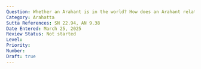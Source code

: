 ```yaml
---
Question: Whether an Arahant is in the world? How does an Arahant relate to the world?
Category: Arahatta
Sutta References: SN 22.94, AN 9.38
Date Entered: March 25, 2025
Review Status: Not started
Level: 
Priority: 
Number: 
Draft: true
---
```

